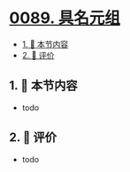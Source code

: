 # [0089. 具名元组](https://github.com/tnotesjs/TNotes.typescript/tree/main/notes/0089.%20%E5%85%B7%E5%90%8D%E5%85%83%E7%BB%84)

<!-- region:toc -->

- [1. 🎯 本节内容](#1--本节内容)
- [2. 🫧 评价](#2--评价)

<!-- endregion:toc -->

## 1. 🎯 本节内容

- todo

## 2. 🫧 评价

- todo

